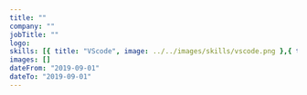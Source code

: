 ```yaml
---
title: ""
company: ""
jobTitle: ""
logo:
skills: [{ title: "VScode", image: ../../images/skills/vscode.png },{ title: "Python", image: ../../images/skills/python.png },{ title: "sass", image: ../../images/skills/sass.png },{ title: "GitHub", image: ../../images/skills/github.png },{ title: "Git", image: ../../images/skills/git.png },{ title: "Express", image: ../../images/skills/express.png },{ title: "Gatsby", image: ../../images/skills/gatsby.png }, { title: "Socket.IO", image: ../../images/skills/socketio.png }, { title: "Bootstrap", image: ../../images/skills/bootstrap.png },{ title: "jQuery", image: ../../images/skills/jQuery.png },{ title: "Netlify", image: ../../images/skills/netlify.png },{ title: "Heroku", image: ../../images/skills/heroku.png },{ title: "npm", image: ../../images/skills/npm.png },{ title: "Jasmine", image: ../../images/skills/jasmine.png },{ title: "Yarn", image: ../../images/skills/yarn.png },{ title: "GraphQL", image: ../../images/skills/graphql.png },{ title: "typescript", image: ../../images/skills/typescript.png }, { title: "GNU/Linux", image: ../../images/skills/unixgnu.png },{ title: "GCP", image: ../../images/skills/gcp.png } ]
images: []
dateFrom: "2019-09-01"
dateTo: "2019-09-01"
---
```

